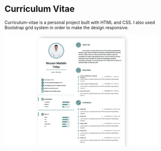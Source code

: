 # Curriculum Vitae 

Curriculum-vitae is a personal project built with HTML and CSS. I also used Bootstrap 
grid system in order to make the design responsive.

![full-width-image.png](assets/readme-img/full-width-image.png)